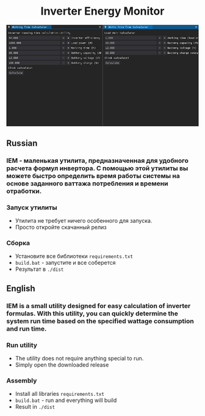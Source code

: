 <div align="center">
    <h1>Inverter Energy Monitor</h1>
    <img src="./git/screen.png" alt="">
</div>

## Russian

### IEM - маленькая утилита, предназначенная для удобного расчета формул инвертора. С помощью этой утилиты вы можете быстро определить время работы системы на основе заданного ваттажа потребления и времени отработки.
### Запуск утилиты
* Утилита не требует ничего особенного для запуска.
* Просто откройте скачанный релиз
### Сборка
* Установите все библиотеки `requirements.txt`
* `build.bat` - запустите и все соберется
* Результат в `./dist`

## English

### IEM is a small utility designed for easy calculation of inverter formulas. With this utility, you can quickly determine the system run time based on the specified wattage consumption and run time.
### Run utility
* The utility does not require anything special to run.
* Simply open the downloaded release
### Assembly
* Install all libraries `requirements.txt`
* `build.bat` - run and everything will build
* Result in `./dist`

